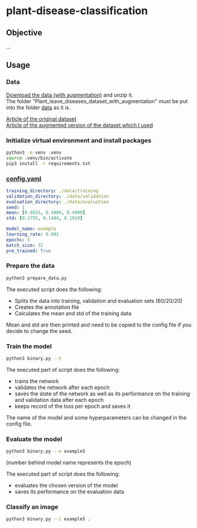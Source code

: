 # plant-disease-classification
## Objective
...
## Usage
### Data
[Download the data (with augmentation)](https://data.mendeley.com/datasets/tywbtsjrjv/1) and unzip it. <br>
The folder "Plant_leave_diseases_dataset_with_augmentation" must be put into the folder [data](data) as it is.

[Article of the original dataset](https://arxiv.org/pdf/1511.08060v2.pdf) <br>
[Article of the augmented version of the dataset which I used](https://www.sciencedirect.com/science/article/abs/pii/S0045790619300023?via%3Dihub) <br>


### Initialize virtual environment and install packages
```bash
python3 -m venv .venv
source .venv/bin/activate
pip3 install -r requirements.txt
``` 
### [config.yaml](config.yaml)
```yaml
training_directory: ./data/training
validation_directory: ./data/validation
evaluation_directory: ./data/evaluation
seed: 1
mean: [0.4635, 0.4889, 0.4080]
std: [0.1755, 0.1484, 0.1919]

model_name: example
learning_rate: 0.001
epochs: 5
batch_size: 32
pre_trained: True
``` 
### Prepare the data
```bash
python3 prepare_data.py
```
The executed script does the following:
- Splits the data into training, validation and evaluation sets (60/20/20)
- Creates the annotation file 
- Calculates the mean and std of the training data

Mean and std are then printed and need to be copied to the config file if you decide to change the seed.

### Train the model
```bash
python3 binary.py --t
```
The executed part of script does the following:
- trains the network
- validates the network after each epoch
- saves the state of the network as well as its performance on the training and validation data after each epoch
- keeps record of the loss per epoch and saves it

The name of the model and some hyperparameters can be changed in the config file.
### Evaluate the model
```bash
python3 binary.py --e example5
```
(number behind model name represents the epoch) <br>

The executed part of script does the following:
- evaluates the chosen version of the model
- saves its performance on the evaluation data 
### Classify an image
```bash
python3 binary.py --i example5 .
```
